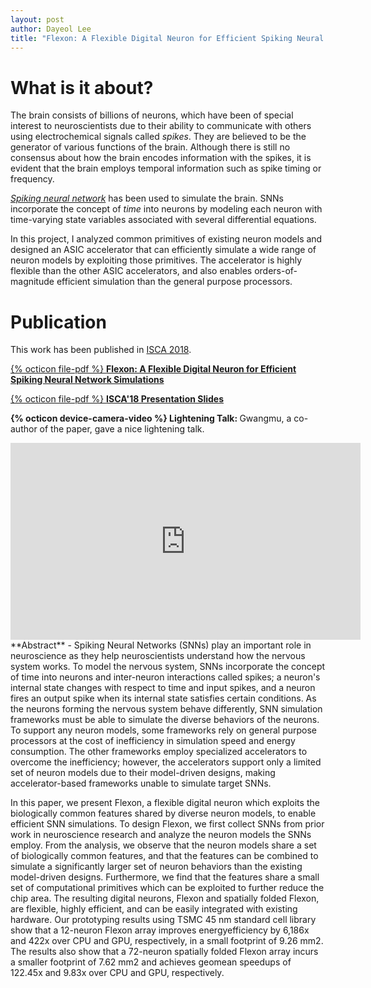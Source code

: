 ```yaml
---
layout: post
author: Dayeol Lee
title: "Flexon: A Flexible Digital Neuron for Efficient Spiking Neural Network Simulations"
---
```


# What is it about?

The brain consists of billions of neurons, which have been of special interest to
neuroscientists due to their ability to communicate with others using electrochemical signals called *spikes*.
They are believed to be the generator of various functions of the brain.
Although there is still no consensus about how the brain encodes information with the spikes,
it is evident that the brain employs temporal information such as spike timing or frequency.

*[Spiking neural network](https://en.wi/kipedia.org/wiki/Spiking_neural_network)* 
has been used to simulate the brain.
SNNs incorporate the concept of *time* into neurons by modeling each neuron 
with time-varying state variables associated with several differential equations.

In this project, I analyzed common primitives of existing neuron models and
designed an ASIC accelerator that can efficiently simulate a wide range of neuron models by 
exploiting those primitives.
The accelerator is highly flexible than the other ASIC accelerators, and also enables
orders-of-magnitude efficient simulation than the general purpose processors.



# Publication
This work has been published in <a href="http://iscaconf.org/isca2018/">ISCA 2018</a>.

<a href="{{site.url}}/publications/flexon-isca18.pdf">{% octicon file-pdf %} <b>Flexon: A Flexible Digital Neuron for Efficient Spiking Neural Network Simulations</b></a>

<a href="http://iscaconf.org/isca2018/slides/4A1.pdf">{% octicon file-pdf %} <b>ISCA'18 Presentation
Slides</b></a>

<b>{% octicon device-camera-video %} Lightening Talk: </b> Gwangmu, a co-author of the paper, gave a nice lightening talk. 
<center>
<iframe width="560" height="315" src="https://www.youtube.com/embed/_ICSrT9sNzI" frameborder="0"
allow="autoplay; encrypted-media" allowfullscreen></iframe>
</center>
**Abstract** - Spiking Neural Networks (SNNs) play an important role in neuroscience as they help
neuroscientists understand how the nervous system works. To model the nervous system, SNNs
incorporate the concept of time into neurons and inter-neuron interactions called spikes; a neuron's
internal state changes with respect to time and input spikes, and a neuron fires an output spike
when its internal state satisfies certain conditions. As the neurons forming the nervous system
behave differently, SNN simulation frameworks must be able to simulate the diverse behaviors of the
neurons. To support any neuron models, some frameworks rely on general purpose processors at the
cost of inefficiency in simulation speed and energy consumption. The other frameworks employ
specialized accelerators to overcome the inefficiency; however, the accelerators support only a
limited set of neuron models due to their model-driven designs, making accelerator-based frameworks
unable to simulate target SNNs.

In this paper, we present Flexon, a flexible digital neuron which
exploits the biologically common features shared by diverse neuron models, to enable efficient SNN
simulations. To design Flexon, we first collect SNNs from prior work in neuroscience research and
analyze the neuron models the SNNs employ. From the analysis, we observe that the neuron models
share a set of biologically common features, and that the features can be combined to simulate a
significantly larger set of neuron behaviors than the existing model-driven designs. Furthermore, we
find that the features share a small set of computational primitives which can be exploited to
further reduce the chip area. The resulting digital neurons, Flexon and spatially folded Flexon, are
flexible, highly efficient, and can be easily integrated with existing hardware. Our prototyping
results using TSMC 45 nm standard cell library show that a 12-neuron Flexon array improves energyefficiency by 6,186x and 422x over CPU and GPU, respectively, in a small footprint of 9.26 mm2. The
results also show that a 72-neuron spatially folded Flexon array incurs a smaller footprint of 7.62
mm2 and achieves geomean speedups of 122.45x and 9.83x over CPU and GPU, respectively.
